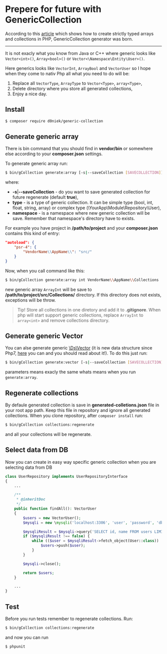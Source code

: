 # Prepere for future with GenericCollection

According to this [article](https://www.sitepoint.com/creating-strictly-typed-arrays-collections-php/)
which shows how to create strictly typed arrays and collections in PHP, GenericCollection generator was born.

---

It is not exacly what you know from Java or C++ where generic looks like
`Vector<int>()`, `Array<bool>()` or `Vector<\Namespace\Entity\User>()`.

Here generics looks like `VectorInt`, `ArrayBool` and `VectorUser`
so I hope when they come to nativ Php all what you need to do will be:
1. Replace all `VectorType`, `ArrayType` to `Vector<Type>`, `array<Type>`,
2. Delete directory where you store all generated collections,
3. Enjoy a nice day.

## Install

```bash
$ composer require d0niek/generic-collection
```

## Generate generic array

There is bin command that you should find in **vendor/bin**
or somewhere else according to your **composer.json** settings.

To generate generic array run:

```bash
$ bin/gCollection generate:array [-s|--saveCollection [SAVECOLLECTION]] [--] <type> <namespace>
```
where:
* **-s**|**--saveCollection** - do you want to save generated collection for future regenerate (default **true**),
* **type** - is a type of generic collection. It can be simple type (bool, int, float, string, array)
or complex type (\\YourApp\\Module\\Repository\\User),
* **namespace** - is a namespace where new generic collection will be save.
Remember that namespace's directory have to exists.

For example you have project in **/path/to/project** and your **composer.json** contains this kind of entry:
```json
"autoload": {
    "psr-4": {
        "VendorName\\AppName\\": "src/"
    }
}
```
Now, when you call command like this:
```bash
$ bin/gCollection generate:array int VendorName\\AppName\\Collections
```
new generic array `ArrayInt` will be save to **/path/to/project/src/Collections/** directory.
If this directory does not exists, exceptions will be throw.
> Tip! Store all collections in one diretory and add it to **.gitignore**.
When php will start support generic collections, replace `ArrayInt` to `array<int>` and remove collections directory.

## Generate generic Vector

You can alse generate generic [\\Ds\\Vector](http://php.net/manual/en/class.ds-vector.php)
(it is new data structure since Php7,
    [here](https://medium.com/@rtheunissen/efficient-data-structures-for-php-7-9dda7af674cd)
    you can and you should read about it!). To do this just run:
```bash
$ bin/gCollection generate:vector [-s|--saveCollection [SAVECOLLECTION]] [--] <type> <namespace>
```
parameters means exacly the same whats means when you run `generate:array`.

## Regenerate collections

By defaule generated collection is save in **generated-colletions.json** file in your root app path.
Keep this file in repository and ignore all generated collections. When you clone repository,
after `composer install` run:
```bash
$ bin/gCollection collections:regenerate
```
and all your collections will be regenerate.

## Select data from DB

Now you can create in easy way specific generic collection when you are selecting data from DB
```php
class UserRepository implements UserRepositoryInterface
{
    ...

    /**
     * @inheritDoc
     */
    public function findAll(): VectorUser
    {
        $users = new VectorUser();
        $mysqli = new \mysqli('localhost:3306', 'user', 'password', 'db');

        $mysqliResult = $mysqli->query('SELECT id, name FROM users LIMIT 10');
        if ($mysqliResult !== false) {
            while (($user = $mysqliResult->fetch_object(User::class)) !== null) {
                $users->push($user);
            }
        }

        $mysqli->close();

        return $users;
    }

    ...
}
```

## Test

Before you run tests remember to regenerate collections. Run:
```bash
$ bin/gCollection collections:regenerate
```
and now you can run
```bash
$ phpunit
```
